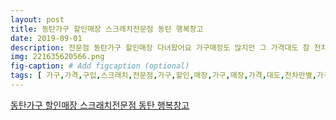 ```yaml
---
layout: post
title: 동탄가구 할인매장 스크래치전문점 동탄 행복창고
date: 2019-09-01
description: 전문점 동탄가구 할인매장 다녀왔어요 가구매장도 많지만 그 가격대도 참 천차만별인것 같아요 가구가격이 워낙에 만만치 않아 여러개 구매를 하려고 하면 부담이 되는 경우가 많잖아요 동탄가구 할인매장 
img: 221635620566.png
fig-caption: # Add figcaption (optional)
tags: [ 가구,가격,구입,스크래치,전문점,가구,할인,매장,가구,매장,가격,대도,천차만별,가구,가격,워낙,구매,부담,경우,가구,할인,매장,행복,창고,가격,가구,구매,진열,가구,드라마,협찬,가구,스크래치,가구,행복,창고,매장,가구,종류,별로,북유럽,스타일,가구,매스티지,데코,전문,취급,매장,가격,가격,구입,진열,스크래치,가구,어디가,문제,때문,정말,사용,아무,가구라,인기,제품,가구,가격,구매,때문,별도,배송비,가격,차이,생각,배송비,아무,문제,정도,랍니,가구,디자인,워낙,매장,가구,디자인,별로,선택,커서,트렌디,인테리어,소품,취급,가구,사이사이,소품,분위기,식탁,교체,식탁,요즘,유행,원목,화산,식탁,매장,모습,소파,가죽,소파,가격,정말,가격,구매,기분,가격,랍니,침대,트리스,식탁,원목,가구,디자인,가구,요즘,내츄럴,느낌,원목,구도,원목,가구,한참,장롱,침대,식탁,등등,장식,장도,가격,하나,가구,할인,매장,행복,창고,가구,가격,득템,행복,창고,경기도,화성시,금곡로,스크래치,가구,행복,창고,행복,창고,스크래치,가구,전문,아울렛,행복,창고,화성,오산,수원,가구,할인,매장,스크래치,가구,전문 ]
---
```

[동탄가구 할인매장 스크래치전문점 동탄 행복창고](https://blog.naver.com/headeh0416?Redirect=Log&logNo=221635620566)